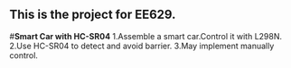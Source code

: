 This is the project for EE629.
---
#**Smart Car with HC-SR04**
1.Assemble a smart car.Control it with L298N.
2.Use HC-SR04 to detect and avoid barrier.
3.May implement manually control.
